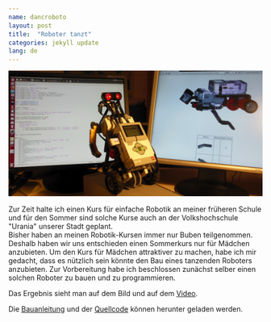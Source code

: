 ```yaml
---
name: dancroboto
layout: post
title:  "Roboter tanzt"
categories: jekyll update
lang: de
---
```

![Der Tanzroboter](../../bildoj/dancroboto.png)

Zur Zeit halte ich einen Kurs für einfache Robotik an meiner früheren Schule und für den Sommer sind solche Kurse auch an der Volkshochschule "Urania" unserer Stadt geplant. <br/>
Bisher haben an meinen Robotik-Kursen immer nur Buben teilgenommen. Deshalb haben wir uns entschieden einen Sommerkurs nur für Mädchen anzubieten. Um den Kurs für Mädchen attraktiver zu machen, habe ich mir gedacht, dass es nützlich sein könnte den Bau eines tanzenden Roboters anzubieten. Zur Vorbereitung habe ich beschlossen zunächst selber einen solchen Roboter zu bauen und zu programmieren. 

Das Ergebnis sieht man auf dem Bild und auf dem [Video](https://www.youtube.com/watch?v=41oDuiZjZpg).

Die [Bauanleitung](../../dosieroj/dancroboto/dancroboto-index.html) und der [Quellcode](../../dosieroj/dancmuziko.py) können herunter geladen werden.



